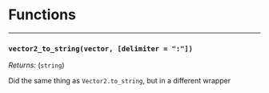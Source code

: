 # Functions

---

### `vector2_to_string(vector, [delimiter = ":"])`

*Returns:* (`string`)

Did the same thing as `Vector2.to_string`, but in a different wrapper
